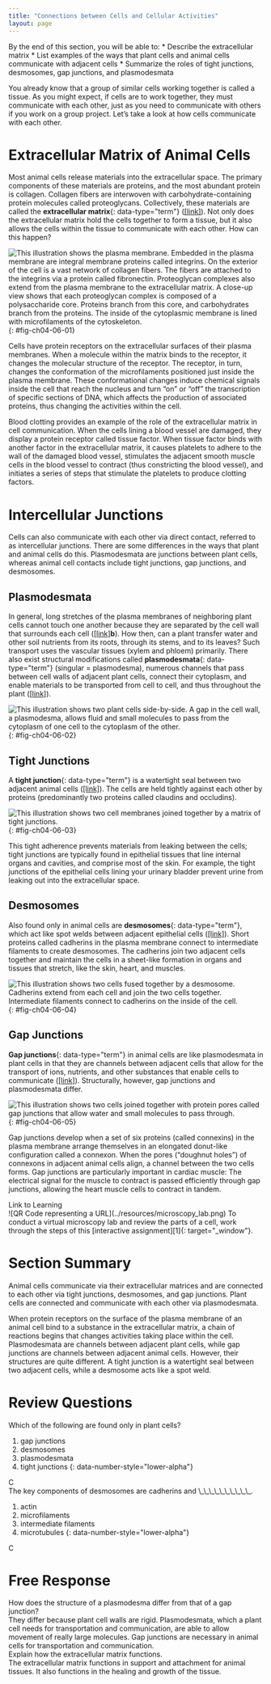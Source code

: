 ```yaml
---
title: "Connections between Cells and Cellular Activities"
layout: page
---
```



<div data-type="abstract" markdown="1">
By the end of this section, you will be able to:
* Describe the extracellular matrix
* List examples of the ways that plant cells and animal cells communicate with adjacent cells
* Summarize the roles of tight junctions, desmosomes, gap junctions, and plasmodesmata

</div>

You already know that a group of similar cells working together is called a tissue. As you might expect, if cells are to work together, they must communicate with each other, just as you need to communicate with others if you work on a group project. Let’s take a look at how cells communicate with each other.

# Extracellular Matrix of Animal Cells

Most animal cells release materials into the extracellular space. The primary components of these materials are proteins, and the most abundant protein is collagen. Collagen fibers are interwoven with carbohydrate-containing protein molecules called proteoglycans. Collectively, these materials are called the **extracellular matrix**{: data-type="term"} ([\[link\]](#fig-ch04-06-01)). Not only does the extracellular matrix hold the cells together to form a tissue, but it also allows the cells within the tissue to communicate with each other. How can this happen?

 ![This illustration shows the plasma membrane. Embedded in the plasma membrane are integral membrane proteins called integrins. On the exterior of the cell is a vast network of collagen fibers. The fibers are attached to the integrins via a protein called fibronectin. Proteoglycan complexes also extend from the plasma membrane to the extracellular matrix. A close-up view shows that each proteoglycan complex is composed of a polysaccharide core. Proteins branch from this core, and carbohydrates branch from the proteins. The inside of the cytoplasmic membrane is lined with microfilaments of the cytoskeleton.](../resources/Figure_04_06_01.jpg "The extracellular matrix consists of a network of proteins and carbohydrates."){: #fig-ch04-06-01}

Cells have protein receptors on the extracellular surfaces of their plasma membranes. When a molecule within the matrix binds to the receptor, it changes the molecular structure of the receptor. The receptor, in turn, changes the conformation of the microfilaments positioned just inside the plasma membrane. These conformational changes induce chemical signals inside the cell that reach the nucleus and turn “on” or “off” the transcription of specific sections of DNA, which affects the production of associated proteins, thus changing the activities within the cell.

Blood clotting provides an example of the role of the extracellular matrix in cell communication. When the cells lining a blood vessel are damaged, they display a protein receptor called tissue factor. When tissue factor binds with another factor in the extracellular matrix, it causes platelets to adhere to the wall of the damaged blood vessel, stimulates the adjacent smooth muscle cells in the blood vessel to contract (thus constricting the blood vessel), and initiates a series of steps that stimulate the platelets to produce clotting factors.

# Intercellular Junctions

Cells can also communicate with each other via direct contact, referred to as intercellular junctions. There are some differences in the ways that plant and animal cells do this. Plasmodesmata are junctions between plant cells, whereas animal cell contacts include tight junctions, gap junctions, and desmosomes.

## Plasmodesmata

In general, long stretches of the plasma membranes of neighboring plant cells cannot touch one another because they are separated by the cell wall that surrounds each cell ([\[link\]](/m44407#fig-ch04-03-01)**b**). How then, can a plant transfer water and other soil nutrients from its roots, through its stems, and to its leaves? Such transport uses the vascular tissues (xylem and phloem) primarily. There also exist structural modifications called **plasmodesmata**{: data-type="term"} (singular = plasmodesma), numerous channels that pass between cell walls of adjacent plant cells, connect their cytoplasm, and enable materials to be transported from cell to cell, and thus throughout the plant ([\[link\]](#fig-ch04-06-02)).

![This illustration shows two plant cells side-by-side. A gap in the cell wall, a plasmodesma, allows fluid and small molecules to pass from the cytoplasm of one cell to the cytoplasm of the other.](../resources/Figure_04_06_02.jpg "A plasmodesma is a channel between the cell walls of two adjacent plant cells. Plasmodesmata allow materials to pass from the cytoplasm of one plant cell to the cytoplasm of an adjacent cell."){: #fig-ch04-06-02}

## Tight Junctions

A **tight junction**{: data-type="term"} is a watertight seal between two adjacent animal cells ([\[link\]](#fig-ch04-06-03)). The cells are held tightly against each other by proteins (predominantly two proteins called claudins and occludins).

![This illustration shows two cell membranes joined together by a matrix of tight junctions.](../resources/Figure_04_06_03.jpg "Tight junctions form watertight connections between adjacent animal cells. Proteins create tight junction adherence. (credit: modification of work by Mariana Ruiz Villareal)"){: #fig-ch04-06-03}

This tight adherence prevents materials from leaking between the cells; tight junctions are typically found in epithelial tissues that line internal organs and cavities, and comprise most of the skin. For example, the tight junctions of the epithelial cells lining your urinary bladder prevent urine from leaking out into the extracellular space.

## Desmosomes

Also found only in animal cells are **desmosomes**{: data-type="term"}, which act like spot welds between adjacent epithelial cells ([\[link\]](#fig-ch04-06-04)). Short proteins called cadherins in the plasma membrane connect to intermediate filaments to create desmosomes. The cadherins join two adjacent cells together and maintain the cells in a sheet-like formation in organs and tissues that stretch, like the skin, heart, and muscles.

 ![This illustration shows two cells fused together by a desmosome. Cadherins extend from each cell and join the two cells together. Intermediate filaments connect to cadherins on the inside of the cell.](../resources/Figure_04_06_04.jpg "A desmosome forms a very strong spot weld between cells. It is created by the linkage of cadherins and intermediate filaments. (credit: modification of work by Mariana Ruiz Villareal)"){: #fig-ch04-06-04}

## Gap Junctions

**Gap junctions**{: data-type="term"} in animal cells are like plasmodesmata in plant cells in that they are channels between adjacent cells that allow for the transport of ions, nutrients, and other substances that enable cells to communicate ([\[link\]](#fig-ch04-06-05)). Structurally, however, gap junctions and plasmodesmata differ.

 ![This illustration shows two cells joined together with protein pores called gap junctions that allow water and small molecules to pass through.](../resources/Figure_04_06_05.jpg "A gap junction is a protein-lined pore that allows water and small molecules to pass between adjacent animal cells. (credit: modification of work by Mariana Ruiz Villareal)"){: #fig-ch04-06-05}

Gap junctions develop when a set of six proteins (called connexins) in the plasma membrane arrange themselves in an elongated donut-like configuration called a connexon. When the pores (“doughnut holes”) of connexons in adjacent animal cells align, a channel between the two cells forms. Gap junctions are particularly important in cardiac muscle: The electrical signal for the muscle to contract is passed efficiently through gap junctions, allowing the heart muscle cells to contract in tandem.

<div data-type="note" class="interactive" data-label="" markdown="1">
<div data-type="title">
Link to Learning
</div>
<span data-type="media" data-alt="QR Code representing a URL"> ![QR Code representing a URL](../resources/microscopy_lab.png) </span>
To conduct a virtual microscopy lab and review the parts of a cell, work through the steps of this [interactive assignment][1]{: target="_window"}.

</div>

# Section Summary

Animal cells communicate via their extracellular matrices and are connected to each other via tight junctions, desmosomes, and gap junctions. Plant cells are connected and communicate with each other via plasmodesmata.

When protein receptors on the surface of the plasma membrane of an animal cell bind to a substance in the extracellular matrix, a chain of reactions begins that changes activities taking place within the cell. Plasmodesmata are channels between adjacent plant cells, while gap junctions are channels between adjacent animal cells. However, their structures are quite different. A tight junction is a watertight seal between two adjacent cells, while a desmosome acts like a spot weld.

# Review Questions

<div data-type="exercise">
<div data-type="problem" markdown="1">
Which of the following are found only in plant cells?

1.  gap junctions
2.  desmosomes
3.  plasmodesmata
4.  tight junctions
{: data-number-style="lower-alpha"}

</div>
<div data-type="solution" markdown="1">
C

</div>
</div>

<div data-type="exercise">
<div data-type="problem" markdown="1">
The key components of desmosomes are cadherins and \_\_\_\_\_\_\_\_\_\_.

1.  actin
2.  microfilaments
3.  intermediate filaments
4.  microtubules
{: data-number-style="lower-alpha"}

</div>
<div data-type="solution" markdown="1">
C

</div>
</div>

# Free Response

<div data-type="exercise">
<div data-type="problem" markdown="1">
How does the structure of a plasmodesma differ from that of a gap junction?

</div>
<div data-type="solution" markdown="1">
They differ because plant cell walls are rigid. Plasmodesmata, which a plant cell needs for transportation and communication, are able to allow movement of really large molecules. Gap junctions are necessary in animal cells for transportation and communication.

</div>
</div>

<div data-type="exercise">
<div data-type="problem" markdown="1">
Explain how the extracellular matrix functions.

</div>
<div data-type="solution" markdown="1">
The extracellular matrix functions in support and attachment for animal tissues. It also functions in the healing and growth of the tissue.

</div>
</div>



[1]: http://openstaxcollege.org/l/microscopy_lab
